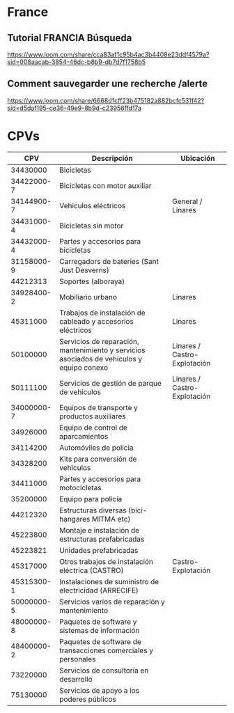 # France

## Tutorial FRANCIA Búsqueda

https://www.loom.com/share/cca83af1c95b4ac3b4408e23ddf4579a?sid=008aacab-3854-46dc-b8b9-db7d7f1758b5

## Comment sauvegarder une recherche /alerte

https://www.loom.com/share/6668d1cff23b475182a882bcfc531f42?sid=d5daf195-ce36-49e9-8b9d-c23956ffd17a

# CPVs

| CPV        | Descripción                                                                               | Ubicación                    |
| ---------- | ----------------------------------------------------------------------------------------- | ---------------------------- |
| 34430000   | Bicicletas                                                                                |                              |
| 34422000-7 | Bicicletas con motor auxiliar                                                             |                              |
| 34144900-7 | Vehículos eléctricos                                                                      | General / Linares            |
| 34431000-4 | Bicicletas sin motor                                                                      |                              |
| 34432000-4 | Partes y accesorios para bicicletas                                                       |                              |
| 31158000-9 | Carregadors de bateries (Sant Just Desverns)                                              |                              |
| 44212313   | Soportes (alboraya)                                                                       |                              |
| 34928400-2 | Mobiliario urbano                                                                         | Linares                      |
| 45311000   | Trabajos de instalación de cableado y accesorios eléctricos                               | Linares                      |
| 50100000   | Servicios de reparación, mantenimiento y servicios asociados de vehículos y equipo conexo | Linares / Castro-Explotación |
| 50111100   | Servicios de gestión de parque de vehículos                                               | Linares / Castro-Explotación |
| 34000000-7 | Equipos de transporte y productos auxiliares                                              |                              |
| 34926000   | Equipo de control de aparcamientos                                                        |                              |
| 34114200   | Automóviles de policía                                                                    |                              |
| 34328200   | Kits para conversión de vehículos                                                         |                              |
| 34411000   | Partes y accesorios para motocicletas                                                     |                              |
| 35200000   | Equipo para policía                                                                       |                              |
| 44212320   | Estructuras diversas (bici-hangares MITMA etc)                                            |                              |
| 45223800   | Montaje e instalación de estructuras prefabricadas                                        |                              |
| 45223821   | Unidades prefabricadas                                                                    |                              |
| 45317000   | Otros trabajos de instalación eléctrica (CASTRO)                                          | Castro-Explotación           |
| 45315300-1 | Instalaciones de suministro de electricidad (ARRECIFE)                                    |                              |
| 50000000-5 | Servicios varios de reparación y mantenimiento                                            |                              |
| 48000000-8 | Paquetes de software y sistemas de información                                            |                              |
| 48400000-2 | Paquetes de software de transacciones comerciales y personales                            |                              |
| 73220000   | Servicios de consultoría en desarrollo                                                    |                              |
| 75130000   | Servicios de apoyo a los poderes públicos                                                 |                              |
